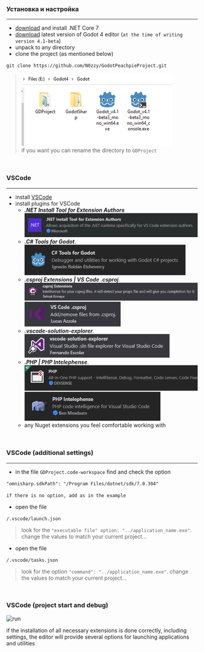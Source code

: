 ### Установка и настройка
---
* [download](https://dotnet.microsoft.com/en-us/download/dotnet/7.0) and install .NET Core 7
* [download](https://downloads.tuxfamily.org/godotengine/4.1/) latest version of Godot 4 editor (```at the time of writing version 4.1-beta```) 
* unpack to any directory 
* clone the project (as mentioned below)<br>
```
git clone https://github.com/N0zzy/GodotPeachpieProject.git
``` 
> ![Alt text](../.images/image.png) <br>
> if you want you can rename the directory to `GDProject`

<br>

### VSCode
---
* install [VSCode](https://code.visualstudio.com/) 
* install plugins for VSCode
     - ***.NET Install Tool for Extension Authors***<br>
      ![.NET Install Tool for Extension Authors](../.images/image2.png)
     - ***.C# Tools for Godot***.<br>
      ![C# Tools for Godot](../.images/image3.png)
     - ***.csproj Extensions | VS Code .csproj***. <br>
      ![csproj Extensions](../.images/image4.png)<br>
      ![VS Code .csproj](../.images/image5.png)
     - ***.vscode-solution-explorer***.<br>
      ![vscode-solution-explorer](../.images/image6.png)
     - ***.PHP | PHP Intelephense***.<br>
       ![PHP](../.images/image7.png)<br>
       ![PHP Intelephense](../.images/image8.png)
     - any Nuget extensions you feel comfortable working with

<br>

### VSCode (additional settings)
---
* in the file `GDProject.code-workspace` find and check the option<br> 
``` 
"omnisharp.sdkPath": "/Program Files/dotnet/sdk/7.0.304"
```
`if there is no option, add as in the example`
* open the file
```
/.vscode/launch.json
```
> look for the `"executable file" option: "../application_name.exe"`. change the values to match your current project...
* open the file 
```
/.vscode/tasks.json
```` 
> look for the option `"command": "../application_name.exe"`. change the values to match your current project...

<br>  

### VSCode (project start and debug)

![run](../.images/image9.png) 

if the installation of all necessary extensions is done correctly, including settings, the editor will provide several options for launching applications and utilities
